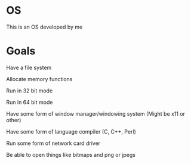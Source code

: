# OS

This is an OS developed by me


# Goals

  Have a file system

  Allocate memory functions

  Run in 32 bit mode
  
  Run in 64 bit mode
  
  Have some form of window manager/windowing system (Might be x11 or other)
  
  Have some form of language compiler (C, C++, Perl)
  
  Run some form of network card driver
  
  Be able to open things like bitmaps and png or jpegs
